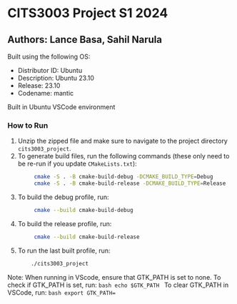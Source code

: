 <!-- # CITS3003 Project S1 2024
## Authors: Lance Basa (23420659), Sahil Narula (23313963)

##
Built using the following OS

Distributor ID: Ubuntu
Description:    Ubuntu 23.10
Release:        23.10
Codename:       mantic



How to run
Build the following code using VScode terminal on linux or Ubuntu Command Line
Unzip the zipepd file make sure to cd into the project directory cits3003_project.
Then to generate build files, run (these only needs to be re-run if you update CMakeLists.txt)
    cmake -S . -B cmake-build-debug -DCMAKE_BUILD_TYPE=Debug
    cmake -S . -B cmake-build-release -DCMAKE_BUILD_TYPE=Release
Then to build the debug profile, run:  
    cmake --build cmake-build-debug 
Then to build the release profile, run:
    cmake --build cmake-build-release
Then to run the last built profile, run:  
    ./cits3003_project -->


# CITS3003 Project S1 2024
## Authors: Lance Basa, Sahil Narula

Built using the following OS:
- Distributor ID: Ubuntu
- Description: Ubuntu 23.10
- Release: 23.10
- Codename: mantic

Built in Ubuntu VSCode environment


### How to Run
1. Unzip the zipped file and make sure to navigate to the project directory `cits3003_project`.
2. To generate build files, run the following commands (these only need to be re-run if you update `CMakeLists.txt`):
   ```bash
        cmake -S . -B cmake-build-debug -DCMAKE_BUILD_TYPE=Debug 
        cmake -S . -B cmake-build-release -DCMAKE_BUILD_TYPE=Release 
   ```
3. To build the debug profile, run:
   ```bash
        cmake --build cmake-build-debug
   ```
4. To build the release profile, run:
   ```bash
        cmake --build cmake-build-release 
   ```
5. To run the last built profile, run:
    ```bash
        ./cits3003_project 
    ```
Note: When running in VScode, ensure that GTK_PATH is set to none.
To check if GTK_PATH is set, run:
    ```bash
        echo $GTK_PATH
    ```
To clear GTK_PATH in VSCode, run:
    ```bash
        export GTK_PATH=
    ```
